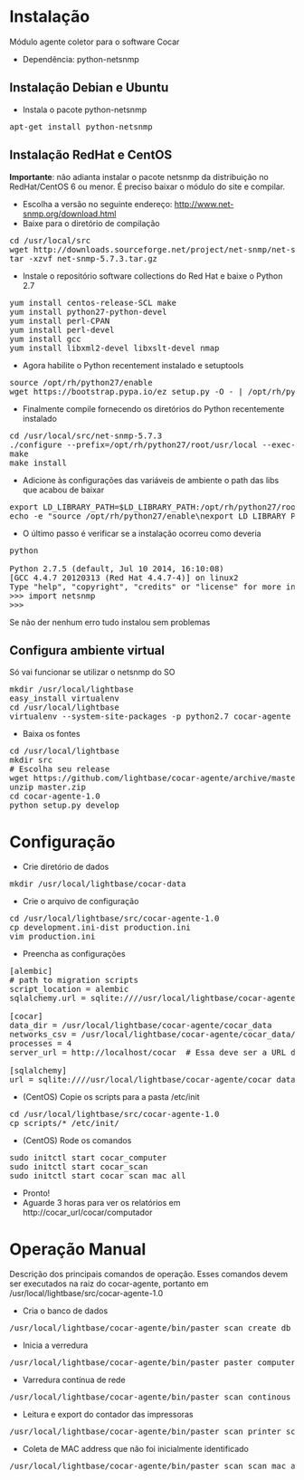 Instalação
============

Módulo agente coletor para o software Cocar

* Dependência: python-netsnmp

Instalação Debian e Ubuntu
---------------------------------

* Instala o pacote python-netsnmp

<pre>
apt-get install python-netsnmp
</pre>

Instalação RedHat e CentOS
------------------------------

**Importante**: não adianta instalar o pacote netsnmp da distribuição no RedHat/CentOS 6 ou menor. É preciso baixar o módulo do site e compilar.

* Escolha a versão no seguinte endereço: http://www.net-snmp.org/download.html
* Baixe para o diretório de compilação

<pre>
cd /usr/local/src
wget http://downloads.sourceforge.net/project/net-snmp/net-snmp/5.7.3/net-snmp-5.7.3.tar.gz?r=&ts=1423067645&use_mirror=ufpr
tar -xzvf net-snmp-5.7.3.tar.gz
</pre>

* Instale o repositório software collections do Red Hat e baixe o Python 2.7

<pre>
yum install centos-release-SCL make
yum install python27-python-devel
yum install perl-CPAN
yum install perl-devel
yum install gcc
yum install libxml2-devel libxslt-devel nmap
</pre>

* Agora habilite o Python recentement instalado e setuptools

<pre>
source /opt/rh/python27/enable
wget https://bootstrap.pypa.io/ez_setup.py -O - | /opt/rh/python27/root/usr/bin/python
</pre>

* Finalmente compile fornecendo os diretórios do Python recentemente instalado

<pre>
cd /usr/local/src/net-snmp-5.7.3
./configure --prefix=/opt/rh/python27/root/usr/local --exec-prefix=/opt/rh/python27/root/usr/local --with-python-modules
make
make install
</pre>

* Adicione às configurações das variáveis de ambiente o path das libs que acabou de baixar

<pre>
export LD_LIBRARY_PATH=$LD_LIBRARY_PATH:/opt/rh/python27/root/usr/local/lib
echo -e "source /opt/rh/python27/enable\nexport LD_LIBRARY_PATH=\$LD_LIBRARY_PATH:/opt/rh/python27/root/usr/local/lib" >> ~/.bashrc
</pre>

* O último passo é verificar se a instalação ocorreu como deveria

<pre>
python

Python 2.7.5 (default, Jul 10 2014, 16:10:08) 
[GCC 4.4.7 20120313 (Red Hat 4.4.7-4)] on linux2
Type "help", "copyright", "credits" or "license" for more information.
>>> import netsnmp
>>> 
</pre>

Se não der nenhum erro tudo instalou sem problemas

Configura ambiente virtual
------------------------------

Só vai funcionar se utilizar o netsnmp do SO

<pre>
mkdir /usr/local/lightbase
easy_install virtualenv
cd /usr/local/lightbase
virtualenv --system-site-packages -p python2.7 cocar-agente
</pre>

* Baixa os fontes

<pre>
cd /usr/local/lightbase
mkdir src
# Escolha seu release
wget https://github.com/lightbase/cocar-agente/archive/master.zip
unzip master.zip
cd cocar-agente-1.0
python setup.py develop
</pre>

Configuração
======================

* Crie diretório de dados

<pre>
mkdir /usr/local/lightbase/cocar-data
</pre>

* Crie o arquivo de configuração

<pre>
cd /usr/local/lightbase/src/cocar-agente-1.0
cp development.ini-dist production.ini
vim production.ini
</pre>

* Preencha as configurações

<pre>
[alembic]
# path to migration scripts
script_location = alembic
sqlalchemy.url = sqlite:////usr/local/lightbase/cocar-agente/cocar_data/cocar.db

[cocar]
data_dir = /usr/local/lightbase/cocar-agente/cocar_data
networks_csv = /usr/local/lightbase/cocar-agente/cocar_data/networks.csv
processes = 4
server_url = http://localhost/cocar  # Essa deve ser a URL do Cocar

[sqlalchemy]
url = sqlite:////usr/local/lightbase/cocar-agente/cocar_data/cocar.db
</pre>

* (CentOS) Copie os scripts para a pasta /etc/init

<pre>
cd /usr/local/lightbase/src/cocar-agente-1.0
cp scripts/* /etc/init/
</pre>

* (CentOS) Rode os comandos

<pre>
sudo initctl start cocar_computer
sudo initctl start cocar_scan
sudo initctl start cocar_scan_mac_all
</pre>


* Pronto!
* Aguarde 3 horas para ver os relatórios em http://cocar_url/cocar/computador



Operação Manual
================

Descrição dos principais comandos de operação. Esses comandos devem ser executados na raiz do cocar-agente, portanto em /usr/local/lightbase/src/cocar-agente-1.0

* Cria o banco de dados

<pre>
/usr/local/lightbase/cocar-agente/bin/paster scan create_db
</pre>

* Inicia a verredura 

<pre>
/usr/local/lightbase/cocar-agente/bin/paster paster computer start -t 1 -w 1
</pre>



* Varredura contínua de rede

<pre>
/usr/local/lightbase/cocar-agente/bin/paster scan continous_scan
</pre>

* Leitura e export do contador das impressoras

<pre>
/usr/local/lightbase/cocar-agente/bin/paster scan printer_scan -t 10000000
</pre>

* Coleta de MAC address que não foi inicialmente identificado

<pre>
/usr/local/lightbase/cocar-agente/bin/paster scan scan_mac_all -a eth0 -t 10
</pre>

